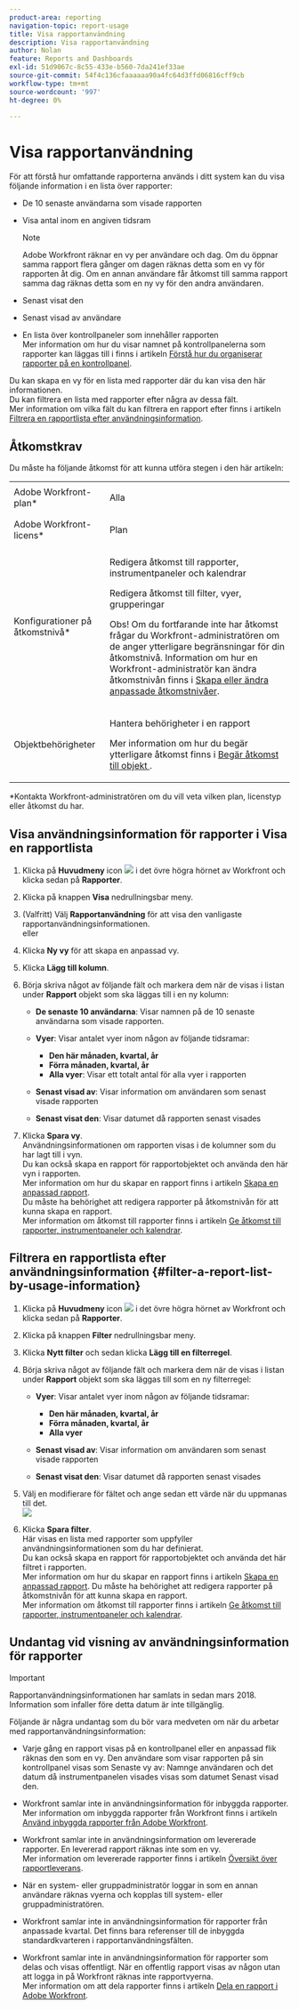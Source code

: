 ```yaml
---
product-area: reporting
navigation-topic: report-usage
title: Visa rapportanvändning
description: Visa rapportanvändning
author: Nolan
feature: Reports and Dashboards
exl-id: 51d9067c-8c55-433e-b560-7da241ef33ae
source-git-commit: 54f4c136cfaaaaaa90a4fc64d3ffd06816cff9cb
workflow-type: tm+mt
source-wordcount: '997'
ht-degree: 0%

---
```


# Visa rapportanvändning

<!--
<p data-mc-conditions="QuicksilverOrClassic.Draft mode">(NOTE: : *** DO NOT CHANGE, REMOVE, CHANGE LINK, RENAME THIS ARTICLE- IT IS LINKED TO THE PENDO GUIDE FOR THE MAIN REPORTS AREA***)</p>
-->

För att förstå hur omfattande rapporterna används i ditt system kan du visa följande information i en lista över rapporter:

* De 10 senaste användarna som visade rapporten
* Visa antal inom en angiven tidsram

   >[!NOTE]
   >
   >Adobe Workfront räknar en vy per användare och dag. Om du öppnar samma rapport flera gånger om dagen räknas detta som en vy för rapporten åt dig. Om en annan användare får åtkomst till samma rapport samma dag räknas detta som en ny vy för den andra användaren.

* Senast visat den
* Senast visad av användare
* En lista över kontrollpaneler som innehåller rapporten\
   Mer information om hur du visar namnet på kontrollpanelerna som rapporter kan läggas till i finns i artikeln [Förstå hur du organiserar rapporter på en kontrollpanel](../../../reports-and-dashboards/reports/report-usage/understand-how-organize-reports-dashboard.md).

Du kan skapa en vy för en lista med rapporter där du kan visa den här informationen.\
Du kan filtrera en lista med rapporter efter några av dessa fält.\
Mer information om vilka fält du kan filtrera en rapport efter finns i artikeln [Filtrera en rapportlista efter användningsinformation](#filter-a-report-list-by-usage-information).

## Åtkomstkrav

Du måste ha följande åtkomst för att kunna utföra stegen i den här artikeln:

<table style="table-layout:auto"> 
 <col> 
 <col> 
 <tbody> 
  <tr> 
   <td role="rowheader">Adobe Workfront-plan*</td> 
   <td> <p>Alla</p> </td> 
  </tr> 
  <tr> 
   <td role="rowheader">Adobe Workfront-licens*</td> 
   <td> <p>Plan </p> </td> 
  </tr> 
  <tr> 
   <td role="rowheader">Konfigurationer på åtkomstnivå*</td> 
   <td> <p>Redigera åtkomst till rapporter, instrumentpaneler och kalendrar</p> <p>Redigera åtkomst till filter, vyer, grupperingar</p> <p>Obs! Om du fortfarande inte har åtkomst frågar du Workfront-administratören om de anger ytterligare begränsningar för din åtkomstnivå. Information om hur en Workfront-administratör kan ändra åtkomstnivån finns i <a href="../../../administration-and-setup/add-users/configure-and-grant-access/create-modify-access-levels.md" class="MCXref xref">Skapa eller ändra anpassade åtkomstnivåer</a>.</p> </td> 
  </tr> 
  <tr> 
   <td role="rowheader">Objektbehörigheter</td> 
   <td> <p>Hantera behörigheter i en rapport</p> <p>Mer information om hur du begär ytterligare åtkomst finns i <a href="../../../workfront-basics/grant-and-request-access-to-objects/request-access.md" class="MCXref xref">Begär åtkomst till objekt </a>.</p> </td> 
  </tr> 
 </tbody> 
</table>

&#42;Kontakta Workfront-administratören om du vill veta vilken plan, licenstyp eller åtkomst du har.

## Visa användningsinformation för rapporter i Visa en rapportlista

1. Klicka på **Huvudmeny** icon ![](assets/main-menu-icon.png) i det övre högra hörnet av Workfront och klicka sedan på **Rapporter**.

1. Klicka på knappen **Visa** nedrullningsbar meny.
1. (Valfritt) Välj **Rapportanvändning** för att visa den vanligaste rapportanvändningsinformationen.\
   eller

1. Klicka **Ny vy** för att skapa en anpassad vy.
1. Klicka **Lägg till kolumn**.
1. Börja skriva något av följande fält och markera dem när de visas i listan under **Rapport** objekt som ska läggas till i en ny kolumn:

   * **De senaste 10 användarna**: Visar namnen på de 10 senaste användarna som visade rapporten.
   * **Vyer**: Visar antalet vyer inom någon av följande tidsramar:

      * **Den här månaden, kvartal, år**
      * **Förra månaden, kvartal, år**
      * **Alla vyer**: Visar ett totalt antal för alla vyer i rapporten
   * **Senast visad av**: Visar information om användaren som senast visade rapporten
   * **Senast visat den**: Visar datumet då rapporten senast visades


1. Klicka **Spara vy**.\
   Användningsinformationen om rapporten visas i de kolumner som du har lagt till i vyn.\
   Du kan också skapa en rapport för rapportobjektet och använda den här vyn i rapporten.\
   Mer information om hur du skapar en rapport finns i artikeln [Skapa en anpassad rapport](../../../reports-and-dashboards/reports/creating-and-managing-reports/create-custom-report.md).\
   Du måste ha behörighet att redigera rapporter på åtkomstnivån för att kunna skapa en rapport.\
   Mer information om åtkomst till rapporter finns i artikeln [Ge åtkomst till rapporter, instrumentpaneler och kalendrar](../../../administration-and-setup/add-users/configure-and-grant-access/grant-access-reports-dashboards-calendars.md).

## Filtrera en rapportlista efter användningsinformation {#filter-a-report-list-by-usage-information}

1. Klicka på **Huvudmeny** icon ![](assets/main-menu-icon.png) i det övre högra hörnet av Workfront och klicka sedan på **Rapporter**.
1. Klicka på knappen **Filter** nedrullningsbar meny.
1. Klicka **Nytt filter** och sedan klicka **Lägg till en filterregel**.
1. Börja skriva något av följande fält och markera dem när de visas i listan under **Rapport** objekt som ska läggas till som en ny filterregel:

   * **Vyer**: Visar antalet vyer inom någon av följande tidsramar:

      * **Den här månaden, kvartal, år**
      * **Förra månaden, kvartal, år**
      * **Alla vyer**
   * **Senast visad av**: Visar information om användaren som senast visade rapporten
   * **Senast visat den**: Visar datumet då rapporten senast visades


1. Välj en modifierare för fältet och ange sedan ett värde när du uppmanas till det.\
   ![](assets/qs-report-usage-filter-statistics-350x150.png)

1. Klicka **Spara filter**.\
   Här visas en lista med rapporter som uppfyller användningsinformationen som du har definierat.\
   Du kan också skapa en rapport för rapportobjektet och använda det här filtret i rapporten.\
   Mer information om hur du skapar en rapport finns i artikeln [Skapa en anpassad rapport](../../../reports-and-dashboards/reports/creating-and-managing-reports/create-custom-report.md). Du måste ha behörighet att redigera rapporter på åtkomstnivån för att kunna skapa en rapport.\
   Mer information om åtkomst till rapporter finns i artikeln [Ge åtkomst till rapporter, instrumentpaneler och kalendrar](../../../administration-and-setup/add-users/configure-and-grant-access/grant-access-reports-dashboards-calendars.md).

## Undantag vid visning av användningsinformation för rapporter

>[!IMPORTANT]
>
>Rapportanvändningsinformationen har samlats in sedan mars 2018. Information som infaller före detta datum är inte tillgänglig.

Följande är några undantag som du bör vara medveten om när du arbetar med rapportanvändningsinformation:

* Varje gång en rapport visas på en kontrollpanel eller en anpassad flik räknas den som en vy. Den användare som visar rapporten på sin kontrollpanel visas som Senaste vy av: Namnge användaren och det datum då instrumentpanelen visades visas som datumet Senast visad den.
* Workfront samlar inte in användningsinformation för inbyggda rapporter.\
   Mer information om inbyggda rapporter från Workfront finns i artikeln [Använd inbyggda rapporter från Adobe Workfront](../../../reports-and-dashboards/reports/using-built-in-reports/use-workfront-built-in-reports.md).

* Workfront samlar inte in användningsinformation om levererade rapporter. En levererad rapport räknas inte som en vy.\
   Mer information om levererade rapporter finns i artikeln [Översikt över rapportleverans](../../../reports-and-dashboards/reports/creating-and-managing-reports/set-up-report-deliveries.md).

* När en system- eller gruppadministratör loggar in som en annan användare räknas vyerna och kopplas till system- eller gruppadministratören.
* Workfront samlar inte in användningsinformation för rapporter från anpassade kvartal. Det finns bara referenser till de inbyggda standardkvarteren i rapportanvändningsfälten.
* Workfront samlar inte in användningsinformation för rapporter som delas och visas offentligt. När en offentlig rapport visas av någon utan att logga in på Workfront räknas inte rapportvyerna.\
   Mer information om att dela rapporter finns i artikeln [Dela en rapport i Adobe Workfront](../../../reports-and-dashboards/reports/creating-and-managing-reports/share-report.md).
